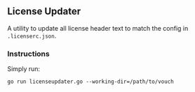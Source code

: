 ## License Updater

A utility to update all license header text to match the config in `.licenserc.json`.

### Instructions

Simply run:

```shell
go run licenseupdater.go --working-dir=/path/to/vouch
```

